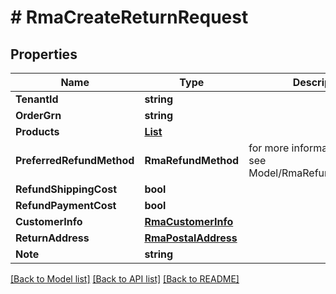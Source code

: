 # # RmaCreateReturnRequest


## Properties 


Name | Type | Description | Notes
------------ | ------------- | ------------- | -------------
**TenantId**| **string** |   |
**OrderGrn**| **string** |   |
**Products**| [**List<CreateReturnRequestProduct>**](CreateReturnRequestProduct.md) |   |
**PreferredRefundMethod**| **RmaRefundMethod** |  for more information please, see Model/RmaRefundMethod.php  |
**RefundShippingCost**| **bool** |   | [optional]
**RefundPaymentCost**| **bool** |   | [optional]
**CustomerInfo**| [**RmaCustomerInfo**](RmaCustomerInfo.md) |   | [optional]
**ReturnAddress**| [**RmaPostalAddress**](RmaPostalAddress.md) |   | [optional]
**Note**| **string** |   | [optional]


[[Back to Model list]](../../README.md#models) [[Back to API list]](../../README.md#endpoints) [[Back to README]](../../README.md)

